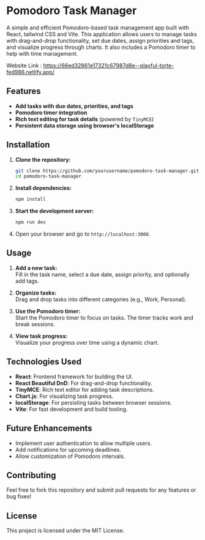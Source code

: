 # **Pomodoro Task Manager**

A simple and efficient Pomodoro-based task management app built with React, tailwind CSS and Vite. This application allows users to manage tasks with drag-and-drop functionality, set due dates, assign priorities and tags, and visualize progress through charts. It also includes a Pomodoro timer to help with time management.

Website Link : https://66ed32861e17321c67987d8e--playful-torte-fed986.netlify.app/

## **Features**

- **Add tasks with due dates, priorities, and tags**
- **Pomodoro timer integration**
- **Rich text editing for task details** (powered by `TinyMCE`)
- **Persistent data storage using browser's localStorage**

## **Installation**

1. **Clone the repository:**

   ```bash
   git clone https://github.com/yourusername/pomodoro-task-manager.git
   cd pomodoro-task-manager
   ```

2. **Install dependencies:**

   ```bash
   npm install
   ```

3. **Start the development server:**

   ```bash
   npm run dev
   ```

4. Open your browser and go to `http://localhost:3000`.

## **Usage**

1. **Add a new task:**  
   Fill in the task name, select a due date, assign priority, and optionally add tags.

2. **Organize tasks:**  
   Drag and drop tasks into different categories (e.g., Work, Personal).

3. **Use the Pomodoro timer:**  
   Start the Pomodoro timer to focus on tasks. The timer tracks work and break sessions.

4. **View task progress:**  
   Visualize your progress over time using a dynamic chart.

## **Technologies Used**

- **React**: Frontend framework for building the UI.
- **React Beautiful DnD**: For drag-and-drop functionality.
- **TinyMCE**: Rich text editor for adding task descriptions.
- **Chart.js**: For visualizing task progress.
- **localStorage**: For persisting tasks between browser sessions.
- **Vite**: For fast development and build tooling.

## **Future Enhancements**

- Implement user authentication to allow multiple users.
- Add notifications for upcoming deadlines.
- Allow customization of Pomodoro intervals.

## **Contributing**

Feel free to fork this repository and submit pull requests for any features or bug fixes!



## **License**

This project is licensed under the MIT License.
